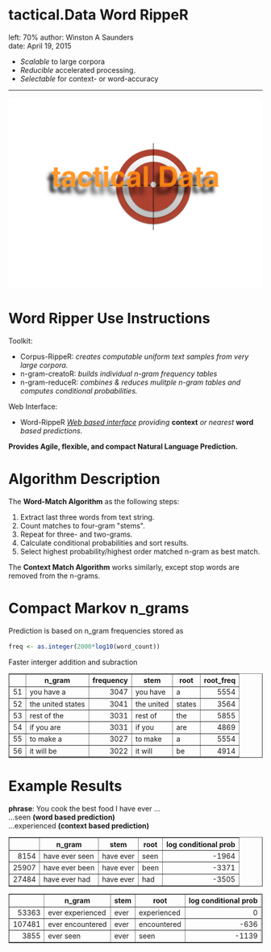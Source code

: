 tactical.Data Word RippeR
========================================================
left: 70%
author: Winston A Saunders  
date: April 19, 2015 

- _Scalable_ to large corpora 
- _Reducible_ accelerated processing.
- _Selectable_ for context- or word-accuracy

***

![alt text](tactical.001.jpg)

Word Ripper Use Instructions
========================================================

Toolkit:       
- Corpus-RippeR: _creates computable uniform text samples from very large corpora._    
- n-gram-creatoR: _builds individual n-gram frequency tables_  
- n-gram-reduceR: _combines & reduces mulitple n-gram tables and computes conditional probabilities._

Web Interface:
- Word-RippeR _[Web based interface](https://ww44ss.shinyapps.io/Coursera_Shiny_Capstone/) providing_ __context__ _or nearest_ __word__ _based predictions._  
  
__Provides Agile, flexible, and compact Natural Language Prediction.__
        
Algorithm Description
========================================================

The __Word-Match Algorithm__ as the following steps:  
1. Extract last three words from text string.  
2. Count matches to four-gram "stems".  
3. Repeat for three- and two-grams.  
4. Calculate conditional probabilities and sort results.   
5. Select highest probability/highest order matched n-gram as best match.  

The __Context Match Algorithm__ works similarly, except stop words are removed from the n-grams. 

Compact Markov n_grams
========================================================

Prediction is based on n_gram frequencies stored as



```r
freq <- as.integer(2000*log10(word_count))
```

Faster interger addition and subraction



<!-- html table generated in R 3.1.3 by xtable 1.7-4 package -->
<!-- Mon Apr 20 10:00:13 2015 -->
<table border=1>
<tr> <th>  </th> <th> n_gram </th> <th> frequency </th> <th> stem </th> <th> root </th> <th> root_freq </th>  </tr>
  <tr> <td align="right"> 51 </td> <td> you have a </td> <td align="right"> 3047 </td> <td> you have </td> <td> a </td> <td align="right"> 5554 </td> </tr>
  <tr> <td align="right"> 52 </td> <td> the united states </td> <td align="right"> 3041 </td> <td> the united </td> <td> states </td> <td align="right"> 3564 </td> </tr>
  <tr> <td align="right"> 53 </td> <td> rest of the </td> <td align="right"> 3031 </td> <td> rest of </td> <td> the </td> <td align="right"> 5855 </td> </tr>
  <tr> <td align="right"> 54 </td> <td> if you are </td> <td align="right"> 3031 </td> <td> if you </td> <td> are </td> <td align="right"> 4869 </td> </tr>
  <tr> <td align="right"> 55 </td> <td> to make a </td> <td align="right"> 3027 </td> <td> to make </td> <td> a </td> <td align="right"> 5554 </td> </tr>
  <tr> <td align="right"> 56 </td> <td> it will be </td> <td align="right"> 3022 </td> <td> it will </td> <td> be </td> <td align="right"> 4914 </td> </tr>
   </table>


Example Results
=============================================


  
__phrase__: You cook the best food I have ever  ...   
  ...seen  __(word based prediction)__    
  ...experienced  __(context based prediction)__   


<!-- html table generated in R 3.1.3 by xtable 1.7-4 package -->
<!-- Mon Apr 20 10:00:25 2015 -->
<table border=1>
<tr> <th>  </th> <th> n_gram </th> <th> stem </th> <th> root </th> <th> log conditional prob </th>  </tr>
  <tr> <td align="right"> 8154 </td> <td> have ever seen </td> <td> have ever </td> <td> seen </td> <td align="right"> -1964 </td> </tr>
  <tr> <td align="right"> 25907 </td> <td> have ever been </td> <td> have ever </td> <td> been </td> <td align="right"> -3371 </td> </tr>
  <tr> <td align="right"> 27484 </td> <td> have ever had </td> <td> have ever </td> <td> had </td> <td align="right"> -3505 </td> </tr>
   </table>
<!-- html table generated in R 3.1.3 by xtable 1.7-4 package -->
<!-- Mon Apr 20 10:00:25 2015 -->
<table border=1>
<tr> <th>  </th> <th> n_gram </th> <th> stem </th> <th> root </th> <th> log conditional prob </th>  </tr>
  <tr> <td align="right"> 53363 </td> <td> ever experienced </td> <td> ever </td> <td> experienced </td> <td align="right">   0 </td> </tr>
  <tr> <td align="right"> 107481 </td> <td> ever encountered </td> <td> ever </td> <td> encountered </td> <td align="right"> -636 </td> </tr>
  <tr> <td align="right"> 3855 </td> <td> ever seen </td> <td> ever </td> <td> seen </td> <td align="right"> -1139 </td> </tr>
   </table>
